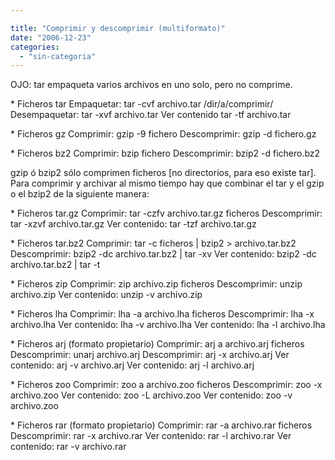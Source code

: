 ```yaml
---

title: "Comprimir y descomprimir (multiformato)"
date: "2006-12-23"
categories: 
  - "sin-categoria"
---
```


OJO: tar empaqueta varios archivos en uno solo, pero no comprime.

\* Ficheros tar Empaquetar: tar -cvf archivo.tar /dir/a/comprimir/ Desempaquetar: tar -xvf archivo.tar Ver contenido tar -tf archivo.tar

\* Ficheros gz Comprimir: gzip -9 fichero Descomprimir: gzip -d fichero.gz

\* Ficheros bz2 Comprimir: bzip fichero Descomprimir: bzip2 -d fichero.bz2

gzip ó bzip2 sólo comprimen ficheros \[no directorios, para eso existe tar\]. Para comprimir y archivar al mismo tiempo hay que combinar el tar y el gzip o el bzip2 de la siguiente manera:

\* Ficheros tar.gz Comprimir: tar -czfv archivo.tar.gz ficheros Descomprimir: tar -xzvf archivo.tar.gz Ver contenido: tar -tzf archivo.tar.gz

\* Ficheros tar.bz2 Comprimir: tar -c ficheros | bzip2 > archivo.tar.bz2 Descomprimir: bzip2 -dc archivo.tar.bz2 | tar -xv Ver contenido: bzip2 -dc archivo.tar.bz2 | tar -t

\* Ficheros zip Comprimir: zip archivo.zip ficheros Descomprimir: unzip archivo.zip Ver contenido: unzip -v archivo.zip

\* Ficheros lha Comprimir: lha -a archivo.lha ficheros Descomprimir: lha -x archivo.lha Ver contenido: lha -v archivo.lha Ver contenido: lha -l archivo.lha

\* Ficheros arj (formato propietario) Comprimir: arj a archivo.arj ficheros Descomprimir: unarj archivo.arj Descomprimir: arj -x archivo.arj Ver contenido: arj -v archivo.arj Ver contenido: arj -l archivo.arj

\* Ficheros zoo Comprimir: zoo a archivo.zoo ficheros Descomprimir: zoo -x archivo.zoo Ver contenido: zoo -L archivo.zoo Ver contenido: zoo -v archivo.zoo

\* Ficheros rar (formato propietario) Comprimir: rar -a archivo.rar ficheros Descomprimir: rar -x archivo.rar Ver contenido: rar -l archivo.rar Ver contenido: rar -v archivo.rar
